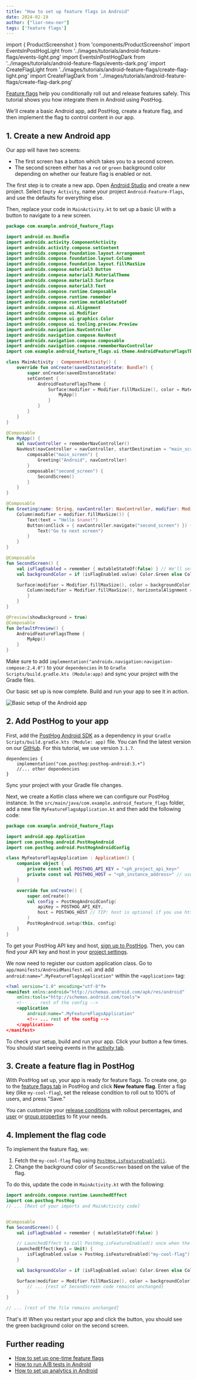 ```yaml
---
title: "How to set up feature flags in Android"
date: 2024-02-19
author: ["lior-neu-ner"]
tags: ['feature flags']
---
```


import { ProductScreenshot } from 'components/ProductScreenshot'
import EventsInPostHogLight from '../images/tutorials/android-feature-flags/events-light.png'
import EventsInPostHogDark from '../images/tutorials/android-feature-flags/events-dark.png'
import CreateFlagLight from '../images/tutorials/android-feature-flags/create-flag-light.png'
import CreateFlagDark from '../images/tutorials/android-feature-flags/create-flag-dark.png'

[Feature flags](/feature-flags) help you conditionally roll out and release features safely. This tutorial shows you how integrate them in Android using PostHog. 

We'll create a basic Android app, add PostHog, create a feature flag, and then implement the flag to control content in our app.

## 1. Create a new Android app

Our app will have two screens: 

- The first screen has a button which takes you to a second screen. 
- The second screen either has a `red` or `green` background color depending on whether our feature flag is enabled or not.

The first step is to create a new app. Open [Android Studio](https://developer.android.com/studio) and create a new project. Select `Empty Activity`, name your project `Android-Feature-Flags`, and use the defaults for everything else.

Then, replace your code in `MainActivity.kt` to set up a basic UI with a button to navigate to a new screen.

```kotlin file=MainActivity.kt
package com.example.android_feature_flags

import android.os.Bundle
import androidx.activity.ComponentActivity
import androidx.activity.compose.setContent
import androidx.compose.foundation.layout.Arrangement
import androidx.compose.foundation.layout.Column
import androidx.compose.foundation.layout.fillMaxSize
import androidx.compose.material3.Button
import androidx.compose.material3.MaterialTheme
import androidx.compose.material3.Surface
import androidx.compose.material3.Text
import androidx.compose.runtime.Composable
import androidx.compose.runtime.remember
import androidx.compose.runtime.mutableStateOf
import androidx.compose.ui.Alignment
import androidx.compose.ui.Modifier
import androidx.compose.ui.graphics.Color
import androidx.compose.ui.tooling.preview.Preview
import androidx.navigation.NavController
import androidx.navigation.compose.NavHost
import androidx.navigation.compose.composable
import androidx.navigation.compose.rememberNavController
import com.example.android_feature_flags.ui.theme.AndroidFeatureFlagsTheme

class MainActivity : ComponentActivity() {
    override fun onCreate(savedInstanceState: Bundle?) {
        super.onCreate(savedInstanceState)
        setContent {
            AndroidFeatureFlagsTheme {
                Surface(modifier = Modifier.fillMaxSize(), color = MaterialTheme.colorScheme.background) {
                    MyApp()
                }
            }
        }
    }
}

@Composable
fun MyApp() {
    val navController = rememberNavController()
    NavHost(navController = navController, startDestination = "main_screen") {
        composable("main_screen") {
            Greeting("Android", navController)
        }
        composable("second_screen") {
            SecondScreen()
        }
    }
}

@Composable
fun Greeting(name: String, navController: NavController, modifier: Modifier = Modifier) {
    Column(modifier = modifier.fillMaxSize()) {
        Text(text = "Hello $name!")
        Button(onClick = { navController.navigate("second_screen") }) {
            Text("Go to next screen")
        }
    }
}

@Composable
fun SecondScreen() {
    val isFlagEnabled = remember { mutableStateOf(false) } // We'll set this value later in the tutorial
    val backgroundColor = if (isFlagEnabled.value) Color.Green else Color.Red

    Surface(modifier = Modifier.fillMaxSize(), color = backgroundColor) {
        Column(modifier = Modifier.fillMaxSize(), horizontalAlignment = Alignment.CenterHorizontally, verticalArrangement = Arrangement.Center) {
        }
    }
}

@Preview(showBackground = true)
@Composable
fun DefaultPreview() {
    AndroidFeatureFlagsTheme {
        MyApp()
    }
}
```

Make sure to add `implementation("androidx.navigation:navigation-compose:2.4.0")` to your `dependencies` in to `Gradle Scripts/build.gradle.kts (Module:app)` and sync your project with the Gradle files.

Our basic set up is now complete. Build and run your app to see it in action.

![Basic setup of the Android app](../images/tutorials/android-feature-flags/basic-app.png)

## 2. Add PostHog to your app

First, add the [PostHog Android SDK](/docs/libraries/android) as a dependency in your `Gradle Scripts/build.gradle.kts (Module: app)` file. You can find the latest version on our [GitHub](https://github.com/PostHog/posthog-android/blob/main/CHANGELOG.md). For this tutorial, we use version `3.1.7`.


```gradle_kotlin
dependencies {
    implementation("com.posthog:posthog-android:3.+")
    //... other dependencies
}
```

Sync your project with your Gradle file changes.

Next, we create a Kotlin class where we can configure our PostHog instance. In the `src/main/java/com.example.android_feature_flags` folder, add a new file `MyFeatureFlagsApplication.kt` and then add the following code:

```kotlin file=MyFeatureFlagsApplication.kt
package com.example.android_feature_flags

import android.app.Application
import com.posthog.android.PostHogAndroid
import com.posthog.android.PostHogAndroidConfig

class MyFeatureFlagsApplication : Application() {
    companion object {
        private const val POSTHOG_API_KEY = "<ph_project_api_key>"
        private const val POSTHOG_HOST = "<ph_instance_address>" // usually 'https://app.posthog.com' or 'https://eu.posthog.com'
    }

    override fun onCreate() {
        super.onCreate()
        val config = PostHogAndroidConfig(
            apiKey = POSTHOG_API_KEY,
            host = POSTHOG_HOST // TIP: host is optional if you use https://app.posthog.com
        )
        PostHogAndroid.setup(this, config)
    }
}
```

To get your PostHog API key and host, [sign up to PostHog](https://us.posthog.com/signup). Then, you can find your API key and host in your [project settings](https://us.posthog.com/settings/project).

We now need to register our custom application class. Go to `app/manifests/AndroidManifest.xml` and add `android:name=".MyFeatureFlagsApplication"` within the `<application>` tag:

```XML file=app/manifests/AndroidManifest.xml
<?xml version="1.0" encoding="utf-8"?>
<manifest xmlns:android="http://schemas.android.com/apk/res/android"
    xmlns:tools="http://schemas.android.com/tools">
    <!-- ... rest of the config -->
    <application
        android:name=".MyFeatureFlagsApplication"
        <!-- ... rest of the config -->
    </application>
</manifest>
```

To check your setup, build and run your app. Click your button a few times. You should start seeing events in the [activity tab](https://us.posthog.com/events).

<ProductScreenshot
  imageLight={EventsInPostHogLight} 
  imageDark={EventsInPostHogDark} 
  alt="Events captured in PostHog" 
  classes="rounded"
/>

## 3. Create a feature flag in PostHog

With PostHog set up, your app is ready for feature flags. To create one, go to the [feature flags tab](https://us.posthog.com/feature_flags) in PostHog and click **New feature flag**. Enter a flag key (like `my-cool-flag`), set the release condition to roll out to 100% of users, and press "Save."

<ProductScreenshot
  imageLight={CreateFlagLight} 
  imageDark={CreateFlagDark} 
  alt="Feature flag created in PostHog" 
  classes="rounded"
/>

You can customize your [release conditions](/docs/feature-flags/creating-feature-flags#release-conditions) with rollout percentages, and [user](/docs/product-analytics/user-properties) or [group properties](/docs/product-analytics/group-analytics) to fit your needs.

## 4. Implement the flag code

To implement the feature flag, we: 

1. Fetch the `my-cool-flag` flag using [`PostHog.isFeatureEnabled()`](/docs/libraries/android#feature-flags).
2. Change the background color of `SecondScreen` based on the value of the flag.

To do this, update the code in `MainActivity.kt` with the following:

```kt file=MainActivity.kt
import androidx.compose.runtime.LaunchedEffect
import com.posthog.PostHog
// ... [Rest of your imports and MainActivity code]


@Composable
fun SecondScreen() {
    val isFlagEnabled = remember { mutableStateOf(false) }

    // LaunchedEffect to call PostHog.isFeatureEnabled() once when the composable is initialized
    LaunchedEffect(key1 = Unit) {
        isFlagEnabled.value = PostHog.isFeatureEnabled("my-cool-flag")
    }

    val backgroundColor = if (isFlagEnabled.value) Color.Green else Color.Red

    Surface(modifier = Modifier.fillMaxSize(), color = backgroundColor) {
        // ... [rest of SecondScreen code remains unchanged]
    }
}

// ... [rest of the file remains unchanged]
```

That's it! When you restart your app and click the button, you should see the green background color on the second screen. 

## Further reading

- [How to set up one-time feature flags](/tutorials/one-time-feature-flags)
- [How to run A/B tests in Android](/tutorials/android-ab-tests)
- [How to set up analytics in Android](/tutorials/android-analytics)
